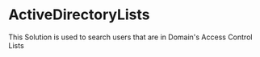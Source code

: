 # ActiveDirectoryLists

This Solution is used to search users that are in Domain's Access Control Lists

